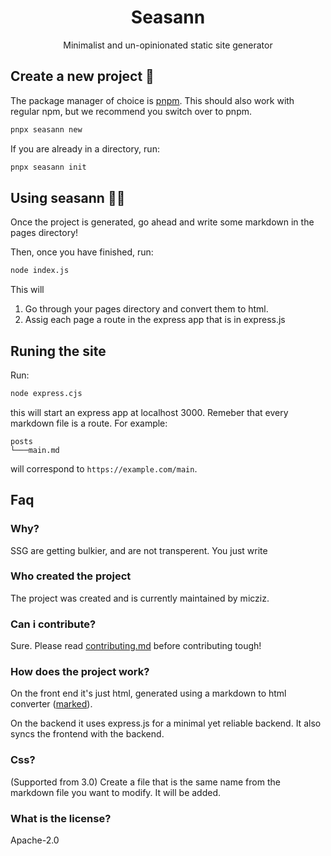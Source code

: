 <div align="center">
    <h1>Seasann</h1>
    <p>Minimalist and un-opinionated static site generator</p>
</div>

## Create a new project 💾

The package manager of choice is [pnpm](https://pnpm.io). This should also work with regular npm, but we recommend you switch over to pnpm.

```bash
pnpx seasann new
```

If you are already in a directory, run:  

```bash
pnpx seasann init
```

## Using seasann 👨‍💻

Once the project is generated, go ahead and write some markdown in the pages directory!

Then, once you have finished, run:

```bash
node index.js
```

This will

1. Go through your pages directory and convert them to html.
2. Assig each page a route in the express app that is in express.js

## Runing the site

Run:

```bash
node express.cjs
```

this will start an express app at localhost 3000. Remeber that every markdown file is a route. For example:

```
posts    
└───main.md
```

will correspond to `https://example.com/main`.

## Faq

### Why?

SSG are getting bulkier, and are not transperent. You just write 

### Who created the project

The project was created and is currently maintained by micziz.

### Can i contribute?

Sure. Please read [contributing.md](contributing.md) before contributing tough!

### How does the project work?

On the front end it's just html, generated using a markdown to html converter ([marked](https://marked.js.org)).

On the backend it uses express.js for a minimal yet reliable backend. It also syncs the frontend with the backend.

### Css?

(Supported from 3.0) Create a file that is the same name from the markdown file you want to modify. It will be added.

### What is the license?

Apache-2.0